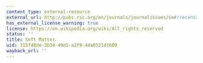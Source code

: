 ```yaml
---
content_type: external-resource
external_url: http://pubs.rsc.org/en/journals/journalissues/sm#!recentarticles&adv
has_external_license_warning: true
license: https://en.wikipedia.org/wiki/All_rights_reserved
status: ''
title: Soft Matter
uid: 315f48de-3b34-49e5-a2f9-44a0521d1609
wayback_url: ''
---
```

